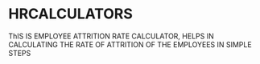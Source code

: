 # HRCALCULATORS
ThIS IS EMPLOYEE ATTRITION RATE CALCULATOR, HELPS IN CALCULATING THE RATE OF ATTRITION OF THE EMPLOYEES IN SIMPLE STEPS
